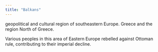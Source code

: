 ```yaml
---
title: "Balkans"
---
```

geopolitical and cultural region of southeastern Europe. Greece and the region North of Greece.

Various peoples in this area of Eastern Europe rebelled against Ottoman rule, contributing to their imperial decline.


